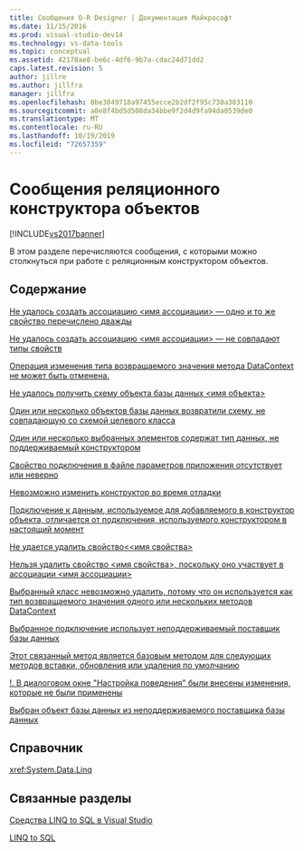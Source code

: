 ```yaml
---
title: Сообщения O-R Designer | Документация Майкрософт
ms.date: 11/15/2016
ms.prod: visual-studio-dev14
ms.technology: vs-data-tools
ms.topic: conceptual
ms.assetid: 42178ae8-be6c-4df6-9b7a-cdac24d71dd2
caps.latest.revision: 5
author: jillre
ms.author: jillfra
manager: jillfra
ms.openlocfilehash: 0be3049718a97455ecce2b2df2f95c730a303110
ms.sourcegitcommit: a8e8f4bd5d508da34bbe9f2d4d9fa94da0539de0
ms.translationtype: MT
ms.contentlocale: ru-RU
ms.lasthandoff: 10/19/2019
ms.locfileid: "72657359"
---
```

# <a name="or-designer-messages"></a>Сообщения реляционного конструктора объектов
[!INCLUDE[vs2017banner](../includes/vs2017banner.md)]

В этом разделе перечисляются сообщения, с которыми можно столкнуться при работе с реляционным конструктором объектов.

## <a name="in-this-section"></a>Содержание
 [Не удалось создать ассоциацию \<имя ассоциации> — одно и то же свойство перечислено дважды](../data-tools/cannot-create-an-association-association-name-property-listed-twice.md)

 [Не удалось создать ассоциацию \<имя ассоциации> — не совпадают типы свойств](../data-tools/cannot-create-an-association-association-name-property-types-do-not-match.md)

 [Операция изменения типа возвращаемого значения метода DataContext не может быть отменена.](../data-tools/changing-the-return-type-of-a-datacontext-method-cannot-be-undone.md)

 [Не удалось получить схему объекта базы данных \<имя объекта>](../data-tools/could-not-retrieve-schema-information-for-database-object-object-name.md)

 [Один или несколько объектов базы данных возвратили схему, не совпадающую со схемой целевого класса](../data-tools/one-or-more-selected-database-objects-return-a-schema-that-does-not-match-the-schema-of-the-target-class.md)

 [Один или несколько выбранных элементов содержат тип данных, не поддерживаемый конструктором](../data-tools/one-or-more-selected-items-contain-a-data-type-that-is-not-supported-by-the-designer.md)

 [Свойство подключения в файле параметров приложения отсутствует или неверно](../data-tools/the-connection-property-in-the-application-settings-file-is-missing-or-incorrect.md)

 [Невозможно изменить конструктор во время отладки](../data-tools/the-designer-cannot-be-modified-while-debugging.md)

 [Подключение к данным, используемое для добавляемого в конструктор объекта, отличается от подключения, используемого конструктором в настоящий момент](../data-tools/the-objects-you-are-adding-to-the-designer-use-a-different-data-connection-than-the-designer-is-currently-using.md)

 [Не удается удалить свойство\<<имя свойства>](../data-tools/the-property-property-name-cannot-be-deleted.md)

 [Нельзя удалить свойство \<имя свойства>, поскольку оно участвует в ассоциации \<имя ассоциации>](../data-tools/the-property-property-name-cannot-be-deleted-because-it-is-participating-in-the-association-association-name.md)

 [Выбранный класс невозможно удалить, потому что он используется как тип возвращаемого значения одного или нескольких методов DataContext](../data-tools/the-selected-class-cannot-be-deleted-because-it-is-used-as-a-return-type-for-one-or-more-datacontext-methods.md)

 [Выбранное подключение использует неподдерживаемый поставщик базы данных](../data-tools/the-selected-connection-uses-an-unsupported-database-provider.md)

 [Этот связанный метод является базовым методом для следующих методов вставки, обновления или удаления по умолчанию](../data-tools/this-related-method-is-the-backing-method-for-the-following-default-insert-update-or-delete-methods.md)

 [!. В диалоговом окне "Настройка поведения" были внесены изменения, которые не были применены](../data-tools/warning-changes-have-been-made-to-the-configure-behavior-dialog-box-that-have-not-been-applied.md)

 [Выбран объект базы данных из неподдерживаемого поставщика базы данных](../data-tools/you-have-selected-a-database-object-from-an-unsupported-database-provider.md)

## <a name="reference"></a>Справочник
 <xref:System.Data.Linq>

## <a name="related-sections"></a>Связанные разделы
 [Средства LINQ to SQL в Visual Studio](../data-tools/linq-to-sql-tools-in-visual-studio2.md)

 [LINQ to SQL](https://msdn.microsoft.com/library/73d13345-eece-471a-af40-4cc7a2f11655)
